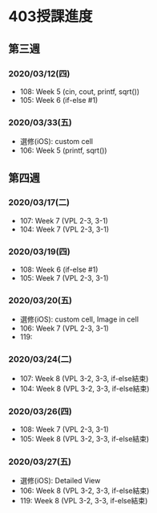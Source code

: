 # 403授課進度
## 第三週
### 2020/03/12(四)
   - 108: Week 5 (cin, cout, printf, sqrt())
   - 105: Week 6 (if-else #1)
### 2020/03/33(五)
- 選修(iOS): custom cell
- 106: Week 5 (printf, sqrt())
## 第四週
### 2020/03/17(二)
- 107: Week 7 (VPL 2-3, 3-1)
- 104: Week 7 (VPL 2-3, 3-1)
### 2020/03/19(四)
   - 108: Week 6 (if-else #1)
   - 105: Week 7 (VPL 2-3, 3-1)
### 2020/03/20(五)
- 選修(iOS): custom cell, Image in cell
- 106: Week 7 (VPL 2-3, 3-1)
- 119: 
### 2020/03/24(二)
- 107: Week 8 (VPL 3-2, 3-3, if-else結束)
- 104: Week 8 (VPL 3-2, 3-3, if-else結束)
### 2020/03/26(四)
   - 108: Week 7 (VPL 2-3, 3-1)
   - 105: Week 8 (VPL 3-2, 3-3, if-else結束) 
### 2020/03/27(五)
- 選修(iOS): Detailed View
- 106: Week 8 (VPL 3-2, 3-3, if-else結束) 
- 119: Week 8 (VPL 3-2, 3-3, if-else結束) 
